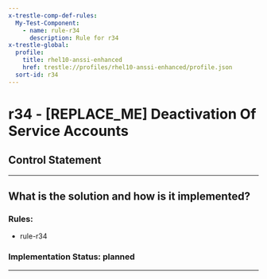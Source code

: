 ```yaml
---
x-trestle-comp-def-rules:
  My-Test-Component:
    - name: rule-r34
      description: Rule for r34
x-trestle-global:
  profile:
    title: rhel10-anssi-enhanced
    href: trestle://profiles/rhel10-anssi-enhanced/profile.json
  sort-id: r34
---
```


# r34 - \[REPLACE_ME\] Deactivation Of Service Accounts

## Control Statement

______________________________________________________________________

## What is the solution and how is it implemented?

<!-- For implementation status enter one of: implemented, partial, planned, alternative, not-applicable -->

<!-- Note that the list of rules under ### Rules: is read-only and changes will not be captured after assembly to JSON -->

<!-- Add control implementation description here for control: r34 -->

### Rules:

  - rule-r34

### Implementation Status: planned

______________________________________________________________________
